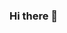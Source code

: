 ### Hi there 👋

<!--

- 🔭 I’m currently working on ... all things technical documentation.
- 🌱 I’m currently learning ... Docs-as-Code, MkDocs, node.js, WordPress plug-ins
- 👯 I’m looking to collaborate on ... documentation for open-source projects.
- ✨ Here are links that show my contribution activity:
  - https://github.com/ns1labs/orb-website/graphs/contributors
  - https://github.com/ns1labs/pktvisor-website/graphs/contributors


-->

